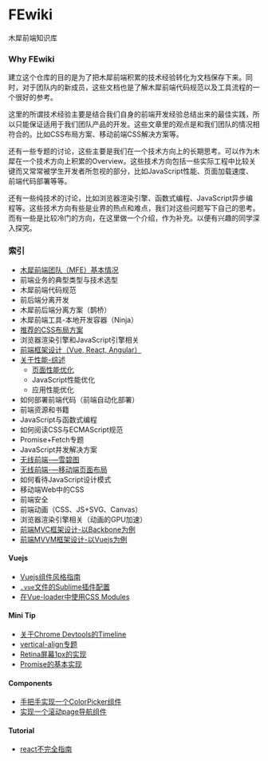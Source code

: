 # FEwiki
木犀前端知识库

### Why FEwiki

建立这个仓库的目的是为了把木犀前端积累的技术经验转化为文档保存下来。同时，对于团队内的新成员，这些文档也是了解木犀前端代码规范以及工具流程的一个很好的参考。

这里的所谓技术经验主要是结合我们自身的前端开发经验总结出来的最佳实践，所以只能保证适用于我们团队产品的开发。这些文章里的观点是和我们团队的情况相符合的。比如CSS布局方案、移动前端CSS解决方案等。

还有一些专题的讨论，这些主要是我们在一个技术方向上的长期思考。可以作为木犀在一个技术方向上积累的Overview。这些技术方向包括一些实际工程中比较关键而又常常被学生开发者所忽视的部分，比如JavaScript性能、页面加载速度、前端代码部署等等。

还有一些纯技术的讨论，比如浏览器渲染引擎、函数式编程、JavaScript异步编程等。这些技术方向有些是业界的热点和难点，我们对这些问题写下自己的思考。而有一些是比较冷门的方向，在这里做一个介绍，作为补充。以便有兴趣的同学深入探究。

### 索引

+ [木犀前端团队（MFE）基本情况](https://github.com/Muxi-Studio/FEwiki/blob/master/subject/muxife.md)
+ 前端业务的典型类型与技术选型
+ 木犀前端代码规范
+ 前后端分离开发
 + 木犀前后端分离方案（鹊桥）
 + 木犀前端工具-本地开发容器（Ninja）
+ [推荐的CSS布局方案](https://github.com/Muxi-Studio/FEwiki/blob/master/subject/css-layout.md)
+ 浏览器渲染引擎和JavaScript引擎相关
+ [前端框架设计（Vue, React, Angular）](https://github.com/Muxi-Studio/FEwiki/blob/master/subject/fe-framework.md)
+ [关于性能-综述](https://github.com/Muxi-Studio/FEwiki/blob/master/subject/Web-Performance-Analysis/performance.md)
  + [页面性能优化](https://github.com/Muxi-Studio/FEwiki/blob/master/subject/Web-Performance-Analysis/页面性能优化.md)
  + JavaScript性能优化
  + 应用性能优化
+ 如何部署前端代码（前端自动化部署）
+ 前端资源和书籍
+ JavaScript与函数式编程
+ 如何阅读CSS与ECMAScript规范
+ Promise+Fetch专题
+ JavaScript并发解决方案
+ [无线前端-—雪碧图](https://github.com/Muxi-Studio/FEwiki/blob/master/subject/Wireless-front-end/sprite.md)
+ [无线前端-—移动端页面布局](https://github.com/Muxi-Studio/FEwiki/blob/master/subject/Wireless-front-end/mobile-layout.md)
+ 如何看待JavaScript设计模式
+ 移动端Web中的CSS
+ 前端安全
+ 前端动画（CSS、JS+SVG、Canvas）
+ 浏览器渲染引擎相关（动画的GPU加速）
+ [前端MVC框架设计-以Backbone为例](https://github.com/jsrebuild/javascript-framework-design)
+ [前端MVVM框架设计-以Vuejs为例](https://github.com/jsrebuild/build-your-own-vuejs)

#### Vuejs

+ [Vuejs组件风格指南](https://github.com/Muxi-Studio/FEwiki/blob/master/subject/vue/vue-style-guide.md)
+ [`.vue`文件的Sublime插件配置]()
+ [在Vue-loader中使用CSS Modules](http://zxc0328.github.io/2016/11/29/timeline/)


#### Mini Tip

+ [关于Chrome Devtools的Timeline](http://zxc0328.github.io/2016/11/29/timeline/)
+ [vertical-align专题](https://github.com/Muxi-Studio/FEwiki/blob/master/minitip/vertical-align.md)
+ [Retina屏幕1px的实现](https://github.com/Muxi-Studio/FEwiki/blob/master/minitip/Retina%E5%B1%8F%E5%B9%951px%E7%9A%84%E5%AE%9E%E7%8E%B0.md)
+ [Promise的基本实现](http://stephenliu.site/2017/07/06/%E5%AE%9E%E7%8E%B0%E4%B8%80%E4%B8%AAPromise/)

#### Components
+ [手把手实现一个ColorPicker组件](http://stephenliu.site/2017/09/13/A-color-picker-from-the-scratch/)
+ [实现一个滚动page导航组件](https://github.com/stephenLYao/Doooosth/blob/gh-pages/scroll-pages/index.html)

#### Tutorial

+ [react不完全指南](https://github.com/Muxi-Studio/FEwiki/blob/master/tutorial/react/)
